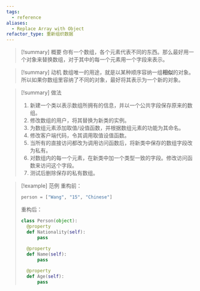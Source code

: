 ```yaml
---
tags:
  - reference
aliases:
  - Replace Array with Object
refactor_type: 重新组织数据
---
```

> [!summary] 概要
> 你有一个数组，各个元素代表不同的东西。那么最好用一个对象来替换数组，对于其中的每一个元素用一个字段来表示。

> [!summary] 动机
> 数组唯一的用途，就是以某种顺序容纳一组**相似**的对象。所以如果你数组里容纳了不同的对象，最好将其表示为一个新的对象。

> [!summary] 做法
> 1. 新建一个类以表示数组所拥有的信息，并以一个公共字段保存原来的数组。
> 2. 修改数组的用户，将其替换为新类的实例。
> 3. 为数组元素添加取值/设值函数，并根据数组元素的功能为其命名。
> 4. 修改客户端代码，令其调用取值设值函数。
> 5. 当所有的直接访问都改为调用访问函数后，将新类中保存的数组字段改为私有。
> 6. 对数组内的每一个元素，在新类中加一个类型一致的字段。修改访问函数来访问这个字段。
> 7. 测试后删除保存的私有数组。

> [!example] 范例
> 重构前：
> ```python
> person = ["Wang", "15", "Chinese"]
> ```
> 重构后：
> ```python
> class Person(object):
> 	@property
> 	def Nationality(self):
> 		pass
> 		
> 	@property
> 	def Name(self):
> 		pass
>
> 	@property
> 	def Age(self):
> 		pass
> ```
